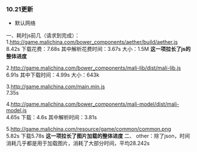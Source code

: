 ### 10.21更新 ###
  
  * 默认网络

一、耗时js前几（请求到完成）：
1.http://game.malichina.com/bower_components/aether/build/aether.js  
8.42s    下载花费：7.68s  其中解析花费时间：3.67s  大小：1.5M
**这一项拉长了js的整体进度**

2.http://game.malichina.com/bower_components/mali-lib/dist/mali-lib.js  
6.91s 其中下载时间：4.99s 大小：643k

3.http://game.malichina.com/main.min.js  
7.35s 

4.http://game.malichina.com/bower_components/mali-model/dist/mali-model.js  
4.65s   下载：4.6s    其中解析时间：3.81s

5.http://game.malichina.com/resource/game/common/common.png  
5.82s 下载5.78s
**这一项拉长了图片加载的整体进度**
二、
other：除了json，时间消耗几乎都是用于加载图片，消耗了大部分时间，平均28.242s
